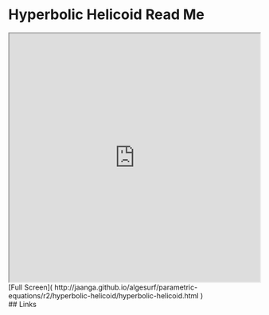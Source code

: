 Hyperbolic Helicoid Read Me
===

<iframe src='http://jaanga.github.io/algesurf/parametric-equations/r2/hyperbolic-helicoid/hyperbolic-helicoid.html' width=100% height=500px >
There is an `iframe` here. It is not visible when viewed on github.com/algesurf. To view, please see 'Project Links' below.
</iframe>
[Full Screen]( http://jaanga.github.io/algesurf/parametric-equations/r2/hyperbolic-helicoid/hyperbolic-helicoid.html )
<br>
## Links 
<http://www.3d-meier.de/tut3/Seite26.html>  
